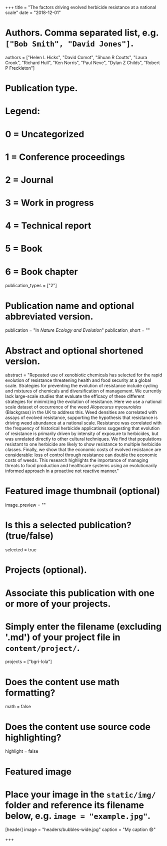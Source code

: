+++
title = "The factors driving evolved herbicide resistance at a national scale"
date = "2018-12-01"

# Authors. Comma separated list, e.g. `["Bob Smith", "David Jones"]`.
authors = ["Helen L Hicks", "David Comot", "Shuan R Coutts", "Laura Crook", "Richard Hull", "Ken Norris", "Paul Neve", "Dylan Z Childs", "Robert P Freckleton"]

# Publication type.
# Legend:
# 0 = Uncategorized
# 1 = Conference proceedings
# 2 = Journal
# 3 = Work in progress
# 4 = Technical report
# 5 = Book
# 6 = Book chapter
publication_types = ["2"]

# Publication name and optional abbreviated version.
publication = "In *Nature Ecology and Evolution*"
publication_short = ""

# Abstract and optional shortened version.
abstract = "Repeated use of xenobiotic chemicals has selected for the rapid evolution of resistance threatening health and food security at a global scale. Strategies for preventing the evolution of resistance include cycling and mixtures of chemicals and diversification of management. We currently lack large-scale studies that evaluate the efficacy of these different strategies for minimizing the evolution of resistance. Here we use a national scale dataset of occurrence of the weed *Alopecurus myosuroides* (Blackgrass) in the UK to address this. Weed densities are correlated with assays of evolved resistance, supporting the hypothesis that resistance is driving weed abundance at a national scale. Resistance was correlated with the frequency of historical herbicide applications suggesting that evolution of resistance is primarily driven by intensity of exposure to herbicides, but was unrelated directly to other cultural techniques. We find that populations resistant to one herbicide are likely to show resistance to multiple herbicide classes. Finally, we show that the economic costs of evolved resistance are considerable: loss of control through resistance can double the economic costs of weeds. This research highlights the importance of managing threats to food production and healthcare systems using an evolutionarily informed approach in a proactive not reactive manner."

# Featured image thumbnail (optional)
image_preview = ""

# Is this a selected publication? (true/false)
selected = true

# Projects (optional).
#   Associate this publication with one or more of your projects.
#   Simply enter the filename (excluding '.md') of your project file in `content/project/`.
projects = ["bgri-lola"]

# Does the content use math formatting?
math = false

# Does the content use source code highlighting?
highlight = false

# Featured image
# Place your image in the `static/img/` folder and reference its filename below, e.g. `image = "example.jpg"`.
[header]
image = "headers/bubbles-wide.jpg"
caption = "My caption :smile:"

+++

